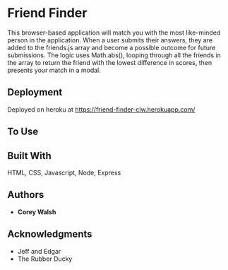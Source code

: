 # Friend Finder

This browser-based application will match you with the most like-minded person in the application. When a user submits their answers, they are added to the friends.js array and become a possible outcome for future submissions. The logic uses Math.abs(), looping through all the friends in the array to return the friend with the lowest difference in scores, then presents your match in a modal.

## Deployment

Deployed on heroku at https://friend-finder-clw.herokuapp.com/

## To Use



## Built With

HTML, CSS, Javascript, Node, Express

## Authors

* **Corey Walsh** 

## Acknowledgments

* Jeff and Edgar
* The Rubber Ducky
